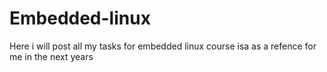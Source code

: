 # Embedded-linux
Here i will post all my tasks for embedded linux course isa as a refence for me in the next years
